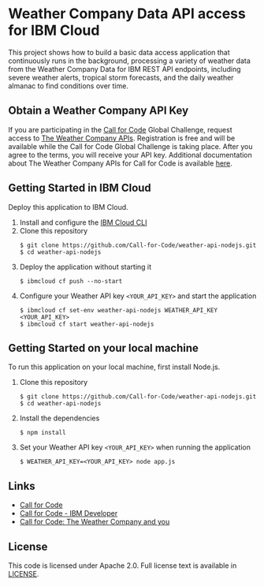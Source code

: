 # Weather Company Data API access for IBM Cloud

This project shows how to build a basic data access application that continuously runs in the background, processing a variety of weather data from the Weather Company Data for IBM REST API endpoints, including severe weather alerts, tropical storm forecasts, and the daily weather almanac to find conditions over time.

## Obtain a Weather Company API Key

If you are participating in the [Call for Code](https://developer.ibm.com/callforcode/) Global Challenge, request access to [The Weather Company APIs](https://developer.ibm.com/callforcode/tools/weather/).  Registration is free and will be available while the Call for Code Global Challenge is taking place. After you agree to the terms, you will receive your API key.  Additional documentation about The Weather Company APIs for Call for Code is available [here](https://developer.ibm.com/blogs/call-for-code-the-weather-company-and-you/).

## Getting Started in IBM Cloud

Deploy this application to IBM Cloud.

1. Install and configure the [IBM Cloud CLI](https://cloud.ibm.com/docs/cli)
2. Clone this repository
   ```
   $ git clone https://github.com/Call-for-Code/weather-api-nodejs.git
   $ cd weather-api-nodejs
   ```
3. Deploy the application without starting it
   ```
   $ ibmcloud cf push --no-start
   ```
4. Configure your Weather API key `<YOUR_API_KEY>` and start the application
   ```
   $ ibmcloud cf set-env weather-api-nodejs WEATHER_API_KEY <YOUR_API_KEY>
   $ ibmcloud cf start weather-api-nodejs
   ```

## Getting Started on your local machine

To run this application on your local machine, first install Node.js.

1. Clone this repository
   ```
   $ git clone https://github.com/Call-for-Code/weather-api-nodejs.git
   $ cd weather-api-nodejs
   ```
2. Install the dependencies
   ```
   $ npm install
   ```
3. Set your Weather API key `<YOUR_API_KEY>` when running the application
   ```
   $ WEATHER_API_KEY=<YOUR_API_KEY> node app.js
   ```

## Links

- [Call for Code](https://callforcode.org/)
- [Call for Code - IBM Developer](https://developer.ibm.com/callforcode/)
- [Call for Code: The Weather Company and you](https://developer.ibm.com/callforcode/blogs/call-for-code-the-weather-company-and-you/)

## License

This code is licensed under Apache 2.0. Full license text is available in [LICENSE](https://github.com/Call-for-Code/weather-api-nodejs/tree/master/LICENSE).
